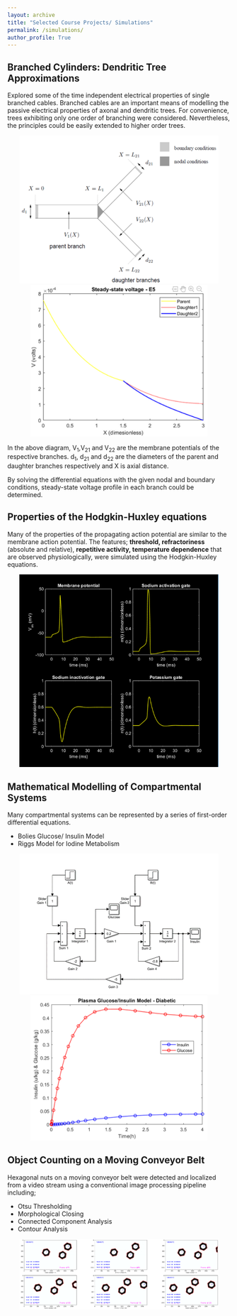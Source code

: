 ```yaml
---
layout: archive
title: "Selected Course Projects/ Simulations"
permalink: /simulations/
author_profile: True
---
```


## Branched Cylinders: Dendritic Tree Approximations
Explored some of the time independent electrical properties of single branched cables. Branched cables are an important means of modelling the passive electrical properties of axonal and dendritic trees. For convenience, trees exhibiting only one order of branching were considered. Nevertheless, the principles could be easily extended to higher order trees.
<p align="center"><img src="../images/dendritic.png" width="450"/><img src="../images/ss.png" width="400"/></p>
In the above diagram, V<sub>1</sub>,V<sub>21</sub> and V<sub>22</sub> are the membrane potentials of the respective branches. d<sub>1</sub>, d<sub>21</sub> and d<sub>22</sub> are the diameters of the parent and daughter branches respectively and X is axial distance.

By solving the differential equations with the given nodal and boundary conditions, steady-state voltage profile in each branch could be determined. 

## Properties of the Hodgkin-Huxley equations
Many of the properties of the propagating action potential are similar to the membrane action potential. The features; <b>threshold, refractoriness</b> (absolute and relative), <b>repetitive activity, temperature dependence</b> that are observed physiologically, were simulated using the Hodgkin-Huxley equations.
<p align="center"><img src="../images/hh.png" width="450"/></p>

## Mathematical Modelling of Compartmental Systems
Many compartmental systems can be represented by a series of first-order differential equations.
* Bolies Glucose/ Insulin Model
* Riggs Model for Iodine Metabolism
<p align="center"><img src="../images/cs.png" width="450"/><img src="../images/gi.png" width="400"/></p>

## Object Counting on a Moving Conveyor Belt
Hexagonal nuts on a moving conveyor belt were detected and localized from a video stream using a conventional image processing pipeline including;
* Otsu Thresholding
* Morphological Closing
* Connected Component Analysis
* Contour Analysis
<p align="center"><img src="../images/com_vision.png" width="450"/></p>